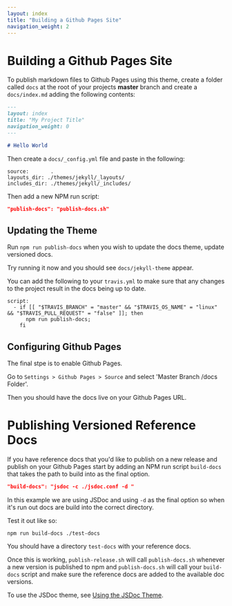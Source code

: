 ```yaml
---
layout: index
title: "Building a Github Pages Site"
navigation_weight: 2
---
```


# Building a Github Pages Site

To publish markdown files to Github Pages using this theme, create a folder
called `docs` at the root of your projects **master** branch and create
a `docs/index.md` adding the following contents:

```markdown
---
layout: index
title: "My Project Title"
navigation_weight: 0
---

# Hello World
```

Then create a `docs/_config.yml` file and paste in the following:

```
source:       .
layouts_dir: ./themes/jekyll/_layouts/
includes_dir: ./themes/jekyll/_includes/
```

Then add a new NPM run script:

```json
"publish-docs": "publish-docs.sh"
```

## Updating the Theme

Run `npm run publish-docs` when you wish to update the docs theme,
update versioned docs.

Try running it now and you should see `docs/jekyll-theme` appear.

You can add the following to your `travis.yml` to make sure that
any changes to the project result in the docs being up to date.

    script:
      - if [[ "$TRAVIS_BRANCH" = "master" && "$TRAVIS_OS_NAME" = "linux" && "$TRAVIS_PULL_REQUEST" = "false" ]]; then
          npm run publish-docs;
        fi

## Configuring Github Pages

The final stpe is to enable Github Pages.

Go to `Settings > Github Pages > Source` and select
'Master Branch /docs Folder'.

Then you should have the docs live on your Github Pages URL.

# Publishing Versioned Reference Docs

If you have reference docs that you'd like to publish on a new release
and publish on your Github Pages start by adding an NPM run script
`build-docs` that takes the path to build into as the final option.

```json
"build-docs": "jsdoc -c ./jsdoc.conf -d "
```

In this example we are using JSDoc and using `-d` as the final option so
when it's run out docs are build into the correct directory.

Test it out like so:

    npm run build-docs ./test-docs

You should have a directory `test-docs` with your reference docs.

Once this is working, `publish-release.sh` will call `publish-docs.sh`
whenever a new version is published to npm and `publish-docs.sh` will
call your `build-docs` script and make sure the reference docs are
added to the available doc versions.

To use the JSDoc theme, see [Using the JSDoc Theme](./use-jsdoc-theme).
